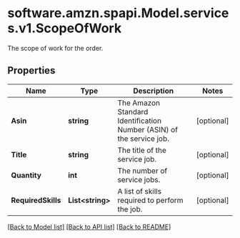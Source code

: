 # software.amzn.spapi.Model.services.v1.ScopeOfWork
The scope of work for the order.

## Properties

Name | Type | Description | Notes
------------ | ------------- | ------------- | -------------
**Asin** | **string** | The Amazon Standard Identification Number (ASIN) of the service job. | [optional] 
**Title** | **string** | The title of the service job. | [optional] 
**Quantity** | **int** | The number of service jobs. | [optional] 
**RequiredSkills** | **List&lt;string&gt;** | A list of skills required to perform the job. | [optional] 

[[Back to Model list]](../README.md#documentation-for-models) [[Back to API list]](../README.md#documentation-for-api-endpoints) [[Back to README]](../README.md)

